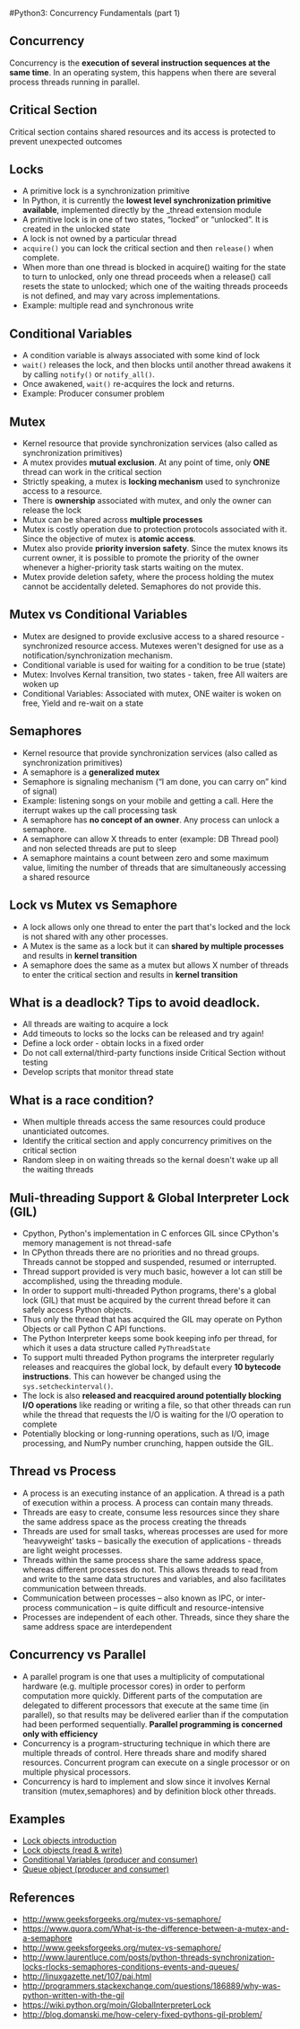 #Python3: Concurrency Fundamentals (part 1)


## Concurrency
  Concurrency is the **execution of several instruction sequences at the same time**. In an operating system, this happens when there are several process threads running in parallel.

## Critical Section
  Critical section contains shared resources and its access is protected  to prevent unexpected outcomes

## Locks
  - A primitive lock is a synchronization primitive
  - In Python, it is currently the **lowest level synchronization primitive available**, implemented directly by the _thread extension module
  - A primitive lock is in one of two states, “locked” or “unlocked”. It is created in the unlocked state
  - A lock is not owned by a particular thread
  - `acquire()` you can lock the critical section and then `release()` when complete. 
  - When more than one thread is blocked in acquire() waiting for the state to turn to unlocked, only one thread proceeds when a release() call resets the state to unlocked; which one of the waiting threads proceeds is not defined, and may vary across implementations.
  - Example: multiple read and synchronous write

## Conditional Variables
  - A condition variable is always associated with some kind of lock
  - `wait()` releases the lock, and then blocks until another thread awakens it by calling `notify()` or `notify_all()`. 
  - Once awakened, `wait()` re-acquires the lock and returns. 
  - Example: Producer consumer problem


## Mutex
  - Kernel resource that provide synchronization services (also called as synchronization primitives)
  - A mutex provides **mutual exclusion**. At any point of time, only **ONE** thread can work in the critical section
  - Strictly speaking, a mutex is **locking mechanism** used to synchronize access to a resource.
  - There is **ownership** associated with mutex, and only the owner can release the lock
  - Mutux can be shared across **multiple processes**
  - Mutex is costly operation due to protection protocols associated with it. Since the objective of mutex is **atomic access**.
  - Mutex also provide **priority inversion safety**. Since the mutex knows its current owner, it is possible to promote the priority of the owner whenever a higher-priority task starts waiting on the mutex.
  - Mutex provide deletion safety, where the process holding the mutex cannot be accidentally deleted. Semaphores do not provide this.

## Mutex vs Conditional Variables  
  - Mutex are designed to provide exclusive access to a shared resource - synchronized resource access. Mutexes weren't designed for use as a notification/synchronization mechanism.
  - Conditional variable is used for waiting for a condition to be true (state)
  - Mutex: Involves Kernal transition, two states - taken, free All waiters are woken up
  - Conditional Variables: Associated with mutex, ONE waiter is woken on free, Yield and re-wait on a state  

## Semaphores
  - Kernel resource that provide synchronization services (also called as synchronization primitives)
  - A semaphore is a **generalized mutex**
  - Semaphore is signaling mechanism (“I am done, you can carry on” kind of signal)
  - Example: listening songs on your mobile and getting a call. Here the iterrupt wakes up the call processing task
  - A semaphore has **no concept of an owner**. Any process can unlock a semaphore.
  - A semaphore can allow X threads to enter (example: DB Thread pool) and non selected threads are put to sleep
  - A semaphore maintains a count between zero and some maximum value, limiting the number of threads that are simultaneously accessing a shared resource

## Lock vs Mutex vs Semaphore
  - A lock allows only one thread to enter the part that's locked and the lock is not shared with any other processes.
  - A Mutex is the same as a lock but it can **shared by multiple processes** and results in **kernel transition**
  - A semaphore does the same as a mutex but allows X number of threads to enter the critical section and results in **kernel transition**  

## What is a deadlock? Tips to avoid deadlock.
  - All threads are waiting to acquire a lock
  - Add timeouts to locks so the locks can be released and try again!
  - Define a lock order - obtain locks in a fixed order
  - Do not call external/third-party functions inside Critical Section without testing
  - Develop scripts that monitor thread state

## What is a race condition?
  - When multiple threads access the same resources could produce unanticiated outcomes.
  - Identify the critical section and apply concurrency primitives on the critical section
  - Random sleep in on waiting threads so the kernal doesn't wake up all the waiting threads


##  Muli-threading Support & Global Interpreter Lock (GIL)
  - Cpython, Python's implementation in C enforces GIL since CPython's memory management is not thread-safe
  - In CPython threads there are no priorities and no thread groups. Threads cannot be stopped and suspended, resumed or interrupted. 
  - Thread support provided is very much basic, however a lot can still be accomplished, using the threading module.
  - In order to support multi-threaded Python programs, there's a global lock (GIL) that must be acquired by the current thread before it can safely access Python objects.
  - Thus only the thread that has acquired the GIL may operate on Python Objects or call Python C API functions.
  - The Python Interpreter keeps some book keeping info per thread, for which it uses a data structure called `PyThreadState`
  - To support multi threaded Python programs the interpreter regularly releases and reacquires the global lock, by default every **10 bytecode instructions**. This can however be changed using the `sys.setcheckinterval()`. 
  - The lock is also **released and reacquired around potentially blocking I/O operations** like reading or writing a file, so that other threads can run while the thread that requests the I/O is waiting for the I/O operation to complete
  - Potentially blocking or long-running operations, such as I/O, image processing, and NumPy number crunching, happen outside the GIL.


## Thread vs Process
  - A process is an executing instance of an application. A thread is a path of execution within a process. A process can contain many threads. 
  - Threads are easy to create, consume less resources since they share the same address space as the process creating the threads
  - Threads are used for small tasks, whereas processes are used for more ‘heavyweight’ tasks – basically the execution of applications - threads are light weight processes.
  - Threads within the same process share the same address space, whereas different processes do not. This allows threads to read from and write to the same data structures and variables, and also facilitates communication between threads. 
  - Communication between processes – also known as IPC, or inter-process communication – is quite difficult and resource-intensive
  - Processes are independent of each other.  Threads, since they share the same address space are interdependent

## Concurrency vs Parallel   
  - A parallel program is one that uses a multiplicity of computational hardware (e.g. multiple processor cores) in order to perform computation more quickly. Different parts of the computation are delegated to different processors that execute at the same time (in parallel), so that results may be delivered earlier than if the computation had been performed sequentially. **Parallel programming is concerned only with efficiency**
  - Concurrency is a program-structuring technique in which there are multiple threads of control. Here threads share and modify shared resources. Concurrent program can execute on a single processor or on multiple physical processors.
  - Concurrency is hard to implement and slow since it involves Kernal transition (mutex,semaphores) and by definition block other threads.

## Examples
  - [Lock objects introduction](https://github.com/harishvc/quick-references/blob/master/python3/concurrency/locks-1.py)  
  - [Lock objects (read & write)](https://github.com/harishvc/quick-references/blob/master/python3/concurrency/locks-2.py)
  - [Conditional Variables (producer and consumer)](https://github.com/harishvc/quick-references/blob/master/python3/concurrency/conditional-variables.py)
  - [Queue object (producer and consumer)](https://github.com/harishvc/quick-references/blob/master/python3/concurrency/using-queue.py)  

## References
  - http://www.geeksforgeeks.org/mutex-vs-semaphore/
  - https://www.quora.com/What-is-the-difference-between-a-mutex-and-a-semaphore
  - http://www.geeksforgeeks.org/mutex-vs-semaphore/
  - http://www.laurentluce.com/posts/python-threads-synchronization-locks-rlocks-semaphores-conditions-events-and-queues/
  - http://linuxgazette.net/107/pai.html
  - http://programmers.stackexchange.com/questions/186889/why-was-python-written-with-the-gil
  - https://wiki.python.org/moin/GlobalInterpreterLock
  - http://blog.domanski.me/how-celery-fixed-pythons-gil-problem/
